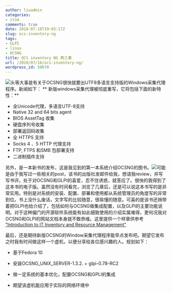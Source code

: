 ```yaml
---
author: liuadmin
categories:
- itsm
comments: true
date: 2010-07-16T19:03:17Z
slug: ocs-inventory-ng
tags:
- GLPI
- linux
- OCSNG
title: OCS inventory NG 两三事
url: /2010/07/16/ocs-inventory-ng/
wordpress_id: 50670
---
```


![](http://www.ocsinventory-ng.org/uploads/images/why-ocs.png)头等大事是有关于OCSNG很快就要出UTF8多语言支持版的Windows采集代理程序。新闻如下：
** 新版windows采集代理被彻底重写，它将包括下面的新特性：**
- 全Unicode代理，多语言UTF-8支持
- Native 32 and 64 bits agent
- BIOS AssetTag 收集
- 硬盘序列号收集
- 部署返回码收集
- 全 HTTPS 支持
- Socks 4 、5 HTTP 代理支持
- FTP, FTPS 和SMB 包部署支持
- 二进制插件支持

另外，是一本新书的发布，这是我见到的第一本系统介绍OCSNG的图书。[![](https://www.packtpub.com/sites/default/files/imagecache/productview/1100_MockupCover_0.jpg)](http://www.packtpub.com/ocs-inventory-ng-1-02-it-inventory-and-resource-management/book?utm_source=martinliu.cn&utm_medium=bookrev&utm_content=blog&utm_campaign=mdb_003818)可能是由于我写过一些相关的post，该书的出版社发邮件给我，想请我review，并写写书评。处于对OCSNG和GLPI的喜爱，忍不住诱惑，就答应了。很快的我得到了这本书的电子版。虽然没有时间看完，浏览了几章后，还是可以说这本书写的是非常实用。特别是对系统的安装、配置、部署和使用都从系统管理员的角度写的非常到位。书上没什么废话，文字写的比较随意，很易懂的随意。可喜的是该书还捎带着把GLPI也给介绍了，包括如何与OCSNG做集成配置，以及GLPI的主要功能说明。对于这种偏门的开源软件系统能有如此细致使用的介绍实属难得，更何况我对OCSNG和GLPI的网站文档本身就不敢恭维。这里提供一个样章供参考 ["Introduction to IT Inventory and Resource Management"](https://www.packtpub.com/sites/default/files/1100-chapter-1-introduction-to-it-inventory-and-resource%20.pdf)

最后，还是期待新版OCSNG的Window采集代理程序能早点发布吧。期望它发布之时我有时间做这样一个虚机，以便分享给各位感兴趣的人。规划如下：



	
  * 基于Fedora 10

	
  * 安装OCSNG_UNIX_SERVER-1.3.2. + glpi-0.78-RC2

	
  * 做一定系统的基本优化，配置OCSNG和GPLI的集成

	
  * 期望该虚机能应用于实际的网络环境中


